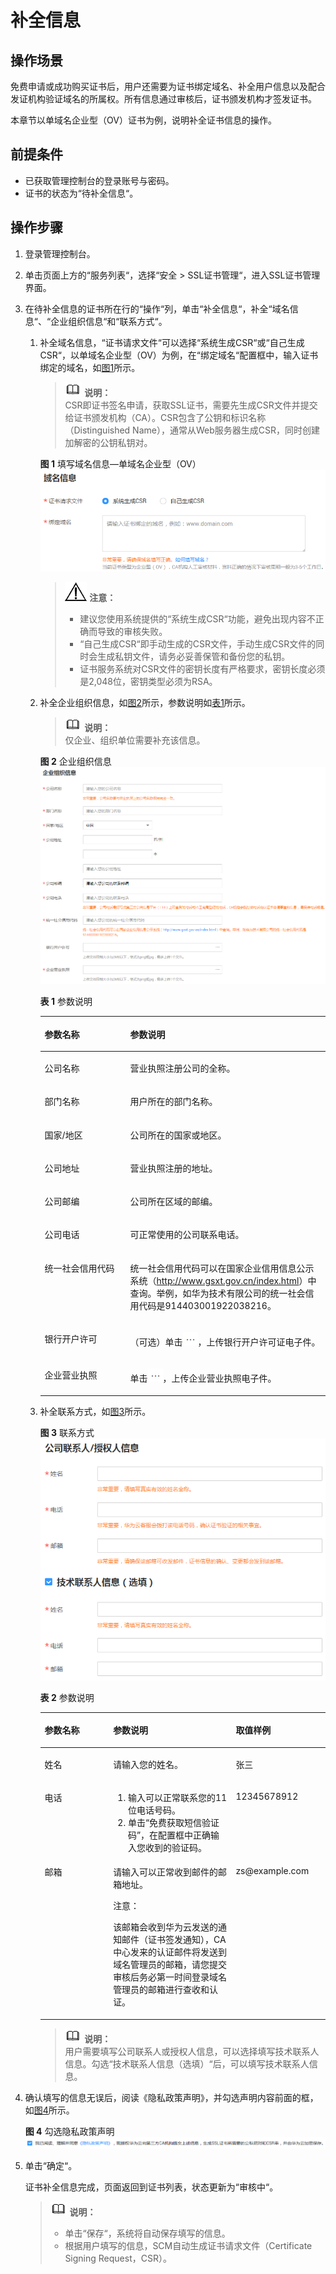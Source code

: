 # 补全信息<a name="ZH-CN_TOPIC_0110866215"></a>

## 操作场景<a name="section1486457154543"></a>

免费申请或成功购买证书后，用户还需要为证书绑定域名、补全用户信息以及配合发证机构验证域名的所属权。所有信息通过审核后，证书颁发机构才签发证书。

本章节以单域名企业型（OV）证书为例，说明补全证书信息的操作。

## 前提条件<a name="section44577682154546"></a>

-   已获取管理控制台的登录账号与密码。
-   证书的状态为“待补全信息“。

## 操作步骤<a name="section11319557154550"></a>

1.  登录管理控制台。
2.  单击页面上方的“服务列表“，选择“安全  \>  SSL证书管理“，进入SSL证书管理界面。
3.  在待补全信息的证书所在行的“操作“列，单击“补全信息“，补全“域名信息“、“企业组织信息“和“联系方式“。
    1.  补全域名信息，“证书请求文件“可以选择“系统生成CSR“或“自己生成CSR“，以单域名企业型（OV）为例，在“绑定域名“配置框中，输入证书绑定的域名，如[图1](#fig212112271419)所示。

        >![](public_sys-resources/icon-note.gif) **说明：**   
        >CSR即证书签名申请，获取SSL证书，需要先生成CSR文件并提交给证书颁发机构（CA）。CSR包含了公钥和标识名称（Distinguished Name），通常从Web服务器生成CSR，同时创建加解密的公钥私钥对。  

        **图 1**  填写域名信息—单域名企业型（OV）<a name="fig212112271419"></a>  
        ![](figures/填写域名信息-单域名企业型（OV）.png "填写域名信息-单域名企业型（OV）")

        >![](public_sys-resources/icon-notice.gif) **注意：**   
        >-   建议您使用系统提供的“系统生成CSR“功能，避免出现内容不正确而导致的审核失败。  
        >-   “自己生成CSR“即手动生成的CSR文件，手动生成CSR文件的同时会生成私钥文件，请务必妥善保管和备份您的私钥。  
        >-   证书服务系统对CSR文件的密钥长度有严格要求，密钥长度必须是2,048位，密钥类型必须为RSA。  


    1.  补全企业组织信息，如[图2](#fig1517919331585)所示，参数说明如[表1](#table1283352018128)所示。

        >![](public_sys-resources/icon-note.gif) **说明：**   
        >仅企业、组织单位需要补充该信息。  

        **图 2**  企业组织信息<a name="fig1517919331585"></a>  
        ![](figures/企业组织信息.png "企业组织信息")

        **表 1**  参数说明

        <a name="table1283352018128"></a>
        <table><thead align="left"><tr id="row6834172011120"><th class="cellrowborder" valign="top" width="30%" id="mcps1.2.3.1.1"><p id="p138341820191214"><a name="p138341820191214"></a><a name="p138341820191214"></a>参数名称</p>
        </th>
        <th class="cellrowborder" valign="top" width="70%" id="mcps1.2.3.1.2"><p id="p7834102041216"><a name="p7834102041216"></a><a name="p7834102041216"></a>参数说明</p>
        </th>
        </tr>
        </thead>
        <tbody><tr id="row14834162071216"><td class="cellrowborder" valign="top" width="30%" headers="mcps1.2.3.1.1 "><p id="p5834142021213"><a name="p5834142021213"></a><a name="p5834142021213"></a>公司名称</p>
        </td>
        <td class="cellrowborder" valign="top" width="70%" headers="mcps1.2.3.1.2 "><p id="p283419203122"><a name="p283419203122"></a><a name="p283419203122"></a>营业执照注册公司的全称。</p>
        </td>
        </tr>
        <tr id="row20359195410554"><td class="cellrowborder" valign="top" width="30%" headers="mcps1.2.3.1.1 "><p id="p1835945465519"><a name="p1835945465519"></a><a name="p1835945465519"></a>部门名称</p>
        </td>
        <td class="cellrowborder" valign="top" width="70%" headers="mcps1.2.3.1.2 "><p id="p113591554195513"><a name="p113591554195513"></a><a name="p113591554195513"></a>用户所在的部门名称。</p>
        </td>
        </tr>
        <tr id="row1082712855611"><td class="cellrowborder" valign="top" width="30%" headers="mcps1.2.3.1.1 "><p id="p1582728105617"><a name="p1582728105617"></a><a name="p1582728105617"></a>国家/地区</p>
        </td>
        <td class="cellrowborder" valign="top" width="70%" headers="mcps1.2.3.1.2 "><p id="p138271283566"><a name="p138271283566"></a><a name="p138271283566"></a>公司所在的国家或地区。</p>
        </td>
        </tr>
        <tr id="row883482020125"><td class="cellrowborder" valign="top" width="30%" headers="mcps1.2.3.1.1 "><p id="p4834102013129"><a name="p4834102013129"></a><a name="p4834102013129"></a>公司地址</p>
        </td>
        <td class="cellrowborder" valign="top" width="70%" headers="mcps1.2.3.1.2 "><p id="p28348203129"><a name="p28348203129"></a><a name="p28348203129"></a>营业执照注册的地址。</p>
        </td>
        </tr>
        <tr id="row1098854545515"><td class="cellrowborder" valign="top" width="30%" headers="mcps1.2.3.1.1 "><p id="p4989745125514"><a name="p4989745125514"></a><a name="p4989745125514"></a>公司邮编</p>
        </td>
        <td class="cellrowborder" valign="top" width="70%" headers="mcps1.2.3.1.2 "><p id="p1298904515553"><a name="p1298904515553"></a><a name="p1298904515553"></a>公司所在区域的邮编。</p>
        </td>
        </tr>
        <tr id="row4834172031220"><td class="cellrowborder" valign="top" width="30%" headers="mcps1.2.3.1.1 "><p id="p11834920181219"><a name="p11834920181219"></a><a name="p11834920181219"></a>公司电话</p>
        </td>
        <td class="cellrowborder" valign="top" width="70%" headers="mcps1.2.3.1.2 "><p id="p19834122041211"><a name="p19834122041211"></a><a name="p19834122041211"></a>可正常使用的公司联系电话。</p>
        </td>
        </tr>
        <tr id="row16834102071211"><td class="cellrowborder" valign="top" width="30%" headers="mcps1.2.3.1.1 "><p id="p743812915574"><a name="p743812915574"></a><a name="p743812915574"></a>统一社会信用代码</p>
        </td>
        <td class="cellrowborder" valign="top" width="70%" headers="mcps1.2.3.1.2 "><p id="p1583415201124"><a name="p1583415201124"></a><a name="p1583415201124"></a>统一社会信用代码可以在国家企业信用信息公示系统（<a href="http://www.gsxt.gov.cn/index.html" target="_blank" rel="noopener noreferrer">http://www.gsxt.gov.cn/index.html</a>）中查询。举例，如华为技术有限公司的统一社会信用代码是914403001922038216。</p>
        </td>
        </tr>
        <tr id="row1834420121214"><td class="cellrowborder" valign="top" width="30%" headers="mcps1.2.3.1.1 "><p id="p783462020125"><a name="p783462020125"></a><a name="p783462020125"></a>银行开户许可</p>
        </td>
        <td class="cellrowborder" valign="top" width="70%" headers="mcps1.2.3.1.2 "><p id="p0834182017122"><a name="p0834182017122"></a><a name="p0834182017122"></a>（可选）单击<a name="image363024416129"></a><a name="image363024416129"></a><span><img id="image363024416129" src="figures/浏览.png"></span>，上传银行开户许可证电子件。</p>
        </td>
        </tr>
        <tr id="row13437156131417"><td class="cellrowborder" valign="top" width="30%" headers="mcps1.2.3.1.1 "><p id="p164382562149"><a name="p164382562149"></a><a name="p164382562149"></a>企业营业执照</p>
        </td>
        <td class="cellrowborder" valign="top" width="70%" headers="mcps1.2.3.1.2 "><p id="p19503173913220"><a name="p19503173913220"></a><a name="p19503173913220"></a>单击<a name="image2081435119217"></a><a name="image2081435119217"></a><span><img id="image2081435119217" src="figures/浏览.png"></span>，上传企业营业执照电子件。</p>
        </td>
        </tr>
        </tbody>
        </table>

    2.  补全联系方式，如[图3](#fig974115386374)所示。

        **图 3**  联系方式<a name="fig974115386374"></a>  
        ![](figures/联系方式.png "联系方式")

        **表 2**  参数说明

        <a name="table49813213398"></a>
        <table><thead align="left"><tr id="row6981152116396"><th class="cellrowborder" valign="top" width="24%" id="mcps1.2.4.1.1"><p id="p20981112113398"><a name="p20981112113398"></a><a name="p20981112113398"></a>参数名称</p>
        </th>
        <th class="cellrowborder" valign="top" width="43%" id="mcps1.2.4.1.2"><p id="p198162163919"><a name="p198162163919"></a><a name="p198162163919"></a>参数说明</p>
        </th>
        <th class="cellrowborder" valign="top" width="33%" id="mcps1.2.4.1.3"><p id="p29101833184110"><a name="p29101833184110"></a><a name="p29101833184110"></a>取值样例</p>
        </th>
        </tr>
        </thead>
        <tbody><tr id="row498122120394"><td class="cellrowborder" valign="top" width="24%" headers="mcps1.2.4.1.1 "><p id="p14981182118398"><a name="p14981182118398"></a><a name="p14981182118398"></a>姓名</p>
        </td>
        <td class="cellrowborder" valign="top" width="43%" headers="mcps1.2.4.1.2 "><p id="p11981132153912"><a name="p11981132153912"></a><a name="p11981132153912"></a>请输入您的姓名。</p>
        </td>
        <td class="cellrowborder" valign="top" width="33%" headers="mcps1.2.4.1.3 "><p id="p1391033394110"><a name="p1391033394110"></a><a name="p1391033394110"></a>张三</p>
        </td>
        </tr>
        <tr id="row398115215398"><td class="cellrowborder" valign="top" width="24%" headers="mcps1.2.4.1.1 "><p id="p159818215393"><a name="p159818215393"></a><a name="p159818215393"></a>电话</p>
        </td>
        <td class="cellrowborder" valign="top" width="43%" headers="mcps1.2.4.1.2 "><a name="ol588015194310"></a><a name="ol588015194310"></a><ol id="ol588015194310"><li>输入可以正常联系您的11位电话号码。</li><li>单击<span class="uicontrol" id="uicontrol478084014434"><a name="uicontrol478084014434"></a><a name="uicontrol478084014434"></a>“免费获取短信验证码”</span>，在配置框中正确输入您收到的验证码。</li></ol>
        </td>
        <td class="cellrowborder" valign="top" width="33%" headers="mcps1.2.4.1.3 "><p id="p10910153354120"><a name="p10910153354120"></a><a name="p10910153354120"></a>12345678912</p>
        </td>
        </tr>
        <tr id="row298162112394"><td class="cellrowborder" valign="top" width="24%" headers="mcps1.2.4.1.1 "><p id="p149811821103915"><a name="p149811821103915"></a><a name="p149811821103915"></a>邮箱</p>
        </td>
        <td class="cellrowborder" valign="top" width="43%" headers="mcps1.2.4.1.2 "><p id="p59811021103915"><a name="p59811021103915"></a><a name="p59811021103915"></a>请输入可以正常收到邮件的邮箱地址。</p>
        <div class="notice" id="note14440438145312"><a name="note14440438145312"></a><a name="note14440438145312"></a><span class="noticetitle"> 注意： </span><div class="noticebody"><p id="p19440183835315"><a name="p19440183835315"></a><a name="p19440183835315"></a>该邮箱会收到华为云发送的通知邮件（证书签发通知），CA中心发来的认证邮件将发送到域名管理员的邮箱，请您提交审核后务必第一时间登录域名管理员的邮箱进行查收和认证。</p>
        </div></div>
        </td>
        <td class="cellrowborder" valign="top" width="33%" headers="mcps1.2.4.1.3 "><p id="p1591093316414"><a name="p1591093316414"></a><a name="p1591093316414"></a>zs@example.com</p>
        </td>
        </tr>
        </tbody>
        </table>

        >![](public_sys-resources/icon-note.gif) **说明：**   
        >用户需要填写公司联系人或授权人信息，可以选择填写技术联系人信息。勾选“技术联系人信息（选填）“后，可以填写技术联系人信息。  


4.  确认填写的信息无误后，阅读《隐私政策声明》，并勾选声明内容前面的框，如[图4](#fig73848507184)所示。

    **图 4**  勾选隐私政策声明<a name="fig73848507184"></a>  
    ![](figures/勾选隐私政策声明.png "勾选隐私政策声明")

5.  单击“确定“。

    证书补全信息完成，页面返回到证书列表，状态更新为“审核中“。

    >![](public_sys-resources/icon-note.gif) **说明：**   
    >-   单击“保存“，系统将自动保存填写的信息。  
    >-   根据用户填写的信息，SCM自动生成证书请求文件（Certificate Signing Request，CSR）。  


